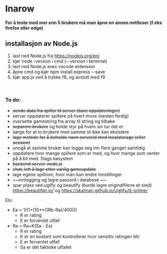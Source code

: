 # Inarow

__For å teste med mer enn 5 brukere må man åpne en annen nettleser (f.eks firefox eller edge)__

## installasjon av Node.js
1. last ned Node.js fra https://nodejs.org/en/
2. kjør node -version i cmd (--version i terminal)
3. last ned Node.js exec vscode extension
4. åpne cmd og kjør npm install express --save
4. kjør app.js ved å trykke f8, og avslutt med f9

</br>

### To do:
* ~~sende data fra spiller til server (bare oppdateringer)~~
* server oppdaterer spillere på hvert move (nesten ferdig)
* oversette gamestring fra array til string og tilbake
* ~~separere brukere~~ og holde styr på hvem sin tur det er.
* sørge for at to brukere med samme id ikke kan eksistere
* ~~lage metode for å beholde navn serverid med localstorage (eller session)~~
* unngå at samme bruker kan logge seg inn flere ganger samtidig
* oppdatere hvor mange spillere som er med, og hvor mange som venter på å bli med. Slags køsystem
* ~~backend server. node.js~~
* ~~chat, lett å lage etter vanlig gameupdate~~
* lage egene spillrom, hvor man kan endre innstillinger
* ~~innlogging og lagre passord i database ~~
* spar plass ved uglify og beautify (burde lagre originalfilene et sted) https://beautifier.io/ og https://skalman.github.io/UglifyJS-online/


Elo: 
* Ea = 1/(1+(10**((Rb-Ra)/400)))
    * R er rating
    * E er forventet utfall
* Ra = Ra+K(Sa - Ea)
    * R er rating
    * K er en kostant som kontrollerer hvor sensitiv ratingen blir
    * E er forventet utfall
    * Sa er det faktiske utfallet